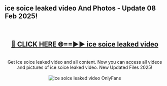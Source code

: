 <h2>ice soice leaked video And Photos - Update 08 Feb 2025!</h2>
<br>
<div align="center">
<h2><a href="https://cutt.ly/te57wshS" rel="nofollow">🔴 CLICK HERE 🌐==►► ice soice leaked video</a></h2>
<br>
Get ice soice leaked video and all content. Now you can access all videos and pictures of ice soice leaked video. New Updated Files 2025!
<br>
<br>
<a href="https://cutt.ly/te57wshS" rel="nofollow" data-target="animated-image.originalLink"><img src="https://i.ibb.co.com/WyWwxjT/player-gif2.gif" alt="ice soice leaked video OnlyFans" style="max-width: 100%; display: inline-block;" data-target="animated-image.originalImage"></a>
</div>
<br>
